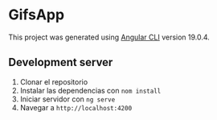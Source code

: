 # GifsApp

This project was generated using [Angular CLI](https://github.com/angular/angular-cli) version 19.0.4.

## Development server

1. Clonar el repositorio
2. Instalar las dependencias con `nom install`
3. Iniciar servidor con `ng serve`
4. Navegar a `http://localhost:4200`
